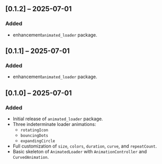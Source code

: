 
## [0.1.2] – 2025-07-01

### Added
- enhancement`animated_loader` package.


## [0.1.1] – 2025-07-01

### Added
- enhancement`animated_loader` package.


## [0.1.0] – 2025-07-01

### Added
- Initial release of `animated_loader` package.
- Three indeterminate loader animations:
    - `rotatingIcon`
    - `bouncingDots`
    - `expandingCircle`
- Full customization of `size`, `colors`, `duration`, `curve`, and `repeatCount`.
- Basic skeleton of `AnimatedLoader` with `AnimationController` and `CurvedAnimation`.



